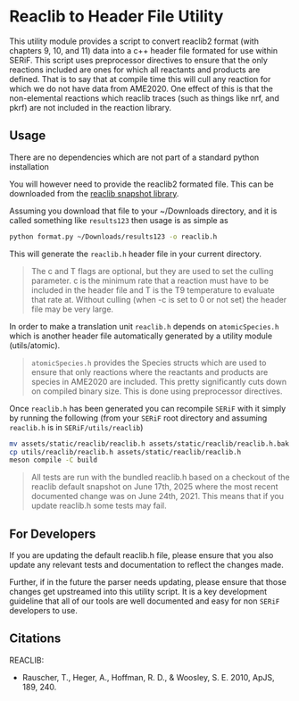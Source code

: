 # Reaclib to Header File Utility
This utility module provides a script to convert reaclib2 format (with chapters
9, 10, and 11) data into a c++ header file formated for use within SERiF. This
script uses preprocessor directives to ensure that the only reactions included
are ones for which all reactants and products are defined. That is to say that
at compile time this will cull any reaction for which we do not have data from
AME2020. One effect of this is that the non-elemental reactions which reaclib
traces (such as things like nrf, and pkrf) are not included in the reaction
library.

## Usage
There are no dependencies which are not part of a standard python installation

You will however need to provide the reaclib2 formated file. This can be downloaded from
the [reaclib snapshot library](https://reaclib.jinaweb.org/library.php?action=viewsnapshots).

Assuming you download that file to your ~/Downloads directory, and it is called something like
`results123` then usage is as simple as

```bash
python format.py ~/Downloads/results123 -o reaclib.h
```

This will generate the `reaclib.h` header file in your current directory.

> The c and T flags are optional, but they are used to set the culling parameter. c is the minimum rate
that a reaction must have to be included in the header file and T is the T9 temperature to evaluate that
rate at. Without culling (when -c is set to 0 or not set) the header file may be very large.

In order to make a translation unit `reaclib.h` depends on `atomicSpecies.h` 
which is another header file automatically generated by a utility module (utils/atomic).

> `atomicSpecies.h` provides the Species structs which are used to ensure that only reactions 
where the reactants and products are species in AME2020 are included. This pretty significantly 
cuts down on compiled binary size. This is done using preprocessor directives.

Once `reaclib.h` has been generated you can recompile `SERiF` with it simply by
running the following (from your `SERiF` root directory and assuming
`reaclib.h` is in `SERiF/utils/reaclib`)

```bash
mv assets/static/reaclib/reaclib.h assets/static/reaclib/reaclib.h.bak
cp utils/reaclib/reaclib.h assets/static/reaclib/reaclib.h
meson compile -C build
```

> All tests are run with the bundled reaclib.h based on a checkout of the
reaclib default snapshot on June 17th, 2025 where the most recent documented
change was on June 24th, 2021. This means that if you update reaclib.h some
tests may fail.

## For Developers
If you are updating the default reaclib.h file, please ensure that you also
update any relevant tests and documentation to reflect the changes made.

Further, if in the future the parser needs updating, please ensure that
those changes get upstreamed into this utility script. It is a key development guideline
that all of our tools are well documented and easy for non `SERiF` developers
to use.

## Citations
REACLIB: 
 - Rauscher, T., Heger, A., Hoffman, R. D., & Woosley, S. E. 2010, ApJS, 189, 240.
